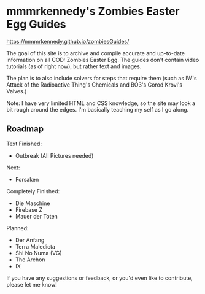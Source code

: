 # mmmrkennedy's Zombies Easter Egg Guides

https://mmmrkennedy.github.io/zombiesGuides/

The goal of this site is to archive and compile accurate and up-to-date information on all COD: Zombies Easter Egg.
The guides don't contain video tutorials (as of right now), but rather text and images.

The plan is to also include solvers for steps that require them (such as IW's Attack of the Radioactive Thing's Chemicals and BO3's Gorod Krovi's Valves.)

Note: I have very limited HTML and CSS knowledge, so the site may look a bit rough around the edges. I'm basically teaching my self as I go along.


## Roadmap
Text Finished:
- Outbreak (All Pictures needed)

Next:
- Forsaken

Completely Finished:
- Die Maschine
- Firebase Z
- Mauer der Toten

Planned:
- Der Anfang
- Terra Maledicta
- Shi No Numa (VG)
- The Archon
- IX

If you have any suggestions or feedback, or you'd even like to contribute, please let me know!

